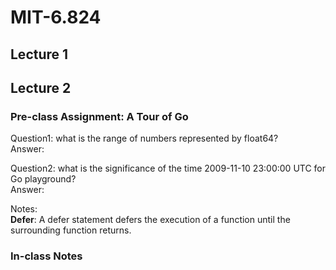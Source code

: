 # MIT-6.824

## Lecture 1

## Lecture 2
### Pre-class Assignment: A Tour of Go ###

Question1: what is the range of numbers represented by float64?<br/>Answer: 

Question2: what is the significance of the time 2009-11-10 23:00:00 UTC for Go playground?<br/>Answer:

Notes:<br/> **Defer**: A defer statement defers the execution of a function until the surrounding function returns.

### In-class Notes ###
